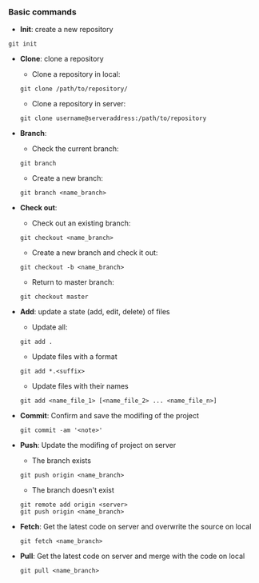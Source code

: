 ### Basic commands
  
  * **Init**: create a new repository
  
  ```
  git init
  ```
  
  * **Clone**: clone a repository
  
    * Clone a repository in local:
   
    ```
    git clone /path/to/repository/
    ```

    * Clone a repository in server:

    ```
    git clone username@serveraddress:/path/to/repository
    ```

  * **Branch**: 

    * Check the current branch:

    ```
    git branch
    ```

    * Create a new branch:

    ```
    git branch <name_branch>
    ```

  * **Check out**:

    * Check out an existing branch:
    
    ```
    git checkout <name_branch>
    ```

    * Create a new branch and check it out:

    ```
    git checkout -b <name_branch>
    ```
  
    * Return to master branch:

    ```
    git checkout master
    ```

  * **Add**: update a state (add, edit, delete) of files

    * Update all:

    ```
    git add .

    ```

    * Update files with a format

    ```
    git add *.<suffix>
    ```

    * Update files with their names

    ```
    git add <name_file_1> [<name_file_2> ... <name_file_n>] 
    ```

  * **Commit**: Confirm and save the modifing of the project

    ```
    git commit -am '<note>'
    ```

  * **Push**: Update the modifing of project on server

    * The branch exists

    ```
    git push origin <name_branch>
    ``` 
    
    * The branch doesn't exist

    ```
    git remote add origin <server>
    git push origin <name_branch>
    ```

* **Fetch**: Get the latest code on server and overwrite the source on local

  ```
  git fetch <name_branch>
  ```

* **Pull**: Get the latest code on server and merge with the code on local

  ```
  git pull <name_branch>
  ```
